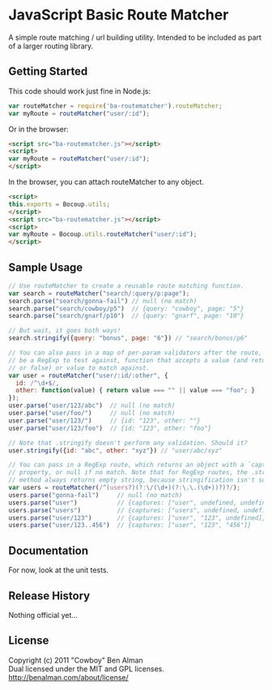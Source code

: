 # JavaScript Basic Route Matcher

A simple route matching / url building utility. Intended to be included as part of a larger routing library.

## Getting Started

This code should work just fine in Node.js:

```javascript
var routeMatcher = require('ba-routematcher').routeMatcher;
var myRoute = routeMatcher("user/:id");
```

Or in the browser:

```html
<script src="ba-routematcher.js"></script>
<script>
var myRoute = routeMatcher("user/:id");
</script>
```

In the browser, you can attach routeMatcher to any object.

```html
<script>
this.exports = Bocoup.utils;
</script>
<script src="ba-routematcher.js"></script>
<script>
var myRoute = Bocoup.utils.routeMatcher("user/:id");
</script>
```

## Sample Usage
```javascript
// Use routeMatcher to create a reusable route matching function.
var search = routeMatcher("search/:query/p:page");
search.parse("search/gonna-fail") // null (no match)
search.parse("search/cowboy/p5")  // {query: "cowboy", page: "5"}
search.parse("search/gnarf/p10")  // {query: "gnarf", page: "10"}

// But wait, it goes both ways!
search.stringify({query: "bonus", page: "6"}) // "search/bonus/p6"

// You can also pass in a map of per-param validators after the route, each can
// be a RegExp to test against, function that accepts a value (and returns true
// or false) or value to match against.
var user = routeMatcher("user/:id/:other", {
  id: /^\d+$/,
  other: function(value) { return value === "" || value === "foo"; }
});
user.parse("user/123/abc")  // null (no match)
user.parse("user/foo/")     // null (no match)
user.parse("user/123/")     // {id: "123", other: ""}
user.parse("user/123/foo")  // {id: "123", other: "foo"}

// Note that .stringify doesn't perform any validation. Should it?
user.stringify({id: "abc", other: "xyz"}) // "user/abc/xyz"

// You can pass in a RegExp route, which returns an object with a `captures`
// property, or null if no match. Note that for RegExp routes, the .stringify
// method always returns empty string, because stringification isn't supported.
var users = routeMatcher(/^(users?)(?:\/(\d+)(?:\.\.(\d+))?)?/);
users.parse("gonna-fail")     // null (no match)
users.parse("user")           // {captures: ["user", undefined, undefined]}
users.parse("users")          // {captures: ["users", undefined, undefined]}
users.parse("user/123")       // {captures: ["user", "123", undefined]}
users.parse("user/123..456")  // {captures: ["user", "123", "456"]}
```

## Documentation
For now, look at the unit tests.

## Release History
Nothing official yet...

## License
Copyright (c) 2011 "Cowboy" Ben Alman  
Dual licensed under the MIT and GPL licenses.  
<http://benalman.com/about/license/>
